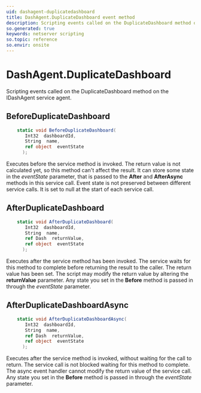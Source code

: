 ```yaml
---
uid: dashagent-duplicatedashboard
title: DashAgent.DuplicateDashboard event method
description: Scripting events called on the DuplicateDashboard method on the DashAgent service agent.
so.generated: true
keywords: netserver scripting
so.topic: reference
so.envir: onsite
---
```

# DashAgent.DuplicateDashboard

Scripting events called on the <see cref='M:IDashAgent.DuplicateDashboard'>DuplicateDashboard</see> method on the <see cref='IDashAgent'>IDashAgent</see>  service agent.

## BeforeDuplicateDashboard
```cs
    static void BeforeDuplicateDashboard(
       Int32  dashboardId,
       String  name,
       ref object  eventState
      );
```
Executes before the service method is invoked.
The return value is not calculated yet, so this method can't affect the result.
It can store some state in the *eventState* parameter, that is passed to the **After** and **AfterAsync** methods in this service call.
Event state is not preserved between different service calls. It is set to null at the start of each service call.
## AfterDuplicateDashboard
```cs
    static void AfterDuplicateDashboard(
       Int32  dashboardId,
       String  name,
       ref Dash  returnValue,
       ref object  eventState
      );
```
Executes after the service method has been invoked. The service waits for this method to complete before returning the result to the caller.
The return value has been set. The script may modify the return value by altering the **returnValue** parameter.
Any state you set in the **Before** method is passed in through the *eventState* parameter.
## AfterDuplicateDashboardAsync
```cs
    static void AfterDuplicateDashboardAsync(
       Int32  dashboardId,
       String  name,
       ref Dash  returnValue,
       ref object  eventState
      );
```
Executes after the service method is invoked, without waiting for the call to return.
The service call is not blocked waiting for this method to complete.
The async event handler cannot modify the return value of the service call.
Any state you set in the **Before** method is passed in through the *eventState* parameter.

